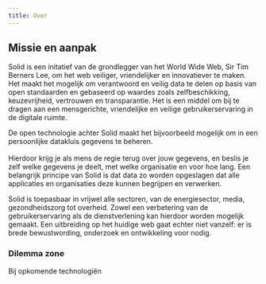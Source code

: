 ```yaml
---
title: Over
---
```

## Missie en aanpak

Solid is een initatief van de grondlegger van het World Wide Web, Sir Tim Berners Lee, om het web veiliger, vriendelijker en innovatiever te maken.
Het maakt het mogelijk om verantwoord en veilig data te delen op basis van open standaarden en gebaseerd op waardes zoals zelfbeschikking, keuzevrijheid, vertrouwen en transparantie.
Het is een middel om bij te dragen aan een mensgerichte, vriendelijke en veilige gebruikerservaring in de digitale ruimte.

De open technologie achter Solid maakt het bijvoorbeeld mogelijk om in een persoonlijke datakluis gegevens te beheren.  <br> <br> Hierdoor krijg je als mens de regie terug over jouw gegevens, en beslis je zelf welke gegevens je deelt, met welke organisatie en voor hoe lang. Een belangrijk principe van Solid is dat data zo worden opgeslagen dat alle applicaties en organisaties deze kunnen begrijpen en verwerken.

Solid is toepasbaar in vrijwel alle sectoren, van de energiesector, media, gezondheidszorg tot overheid. Zowel een verbetering van de gebruikerservaring als de dienstverlening kan hierdoor worden mogelijk gemaakt. Een uitbreiding op het huidige web gaat echter niet vanzelf: er is brede bewustwording, onderzoek en ontwikkeling voor nodig.

### Dilemma zone 
<a href="https://github.com/DecentralDesignStudio/decentraldesignstudio.github.io/assets/55687057/810e52e7-eb1b-4811-bc8a-bca4aab02814" style="width:70%;"></a>

Bij opkomende technologiën
